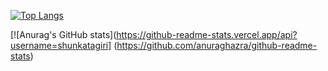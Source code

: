[![Top Langs](https://github-readme-stats.vercel.app/api/top-langs/?username=shunkatagiri
)](https://github.com/anuraghazra/github-readme-stats)

[![Anurag's GitHub stats](https://github-readme-stats.vercel.app/api?username=shunkatagiri]
(https://github.com/anuraghazra/github-readme-stats)
